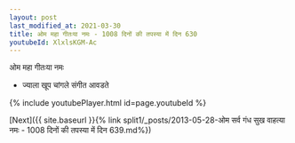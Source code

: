 ```yaml
---
layout: post
last_modified_at: 2021-03-30
title: ओम महा गीतःया नमः - 1008 दिनों की तपस्या में दिन 630
youtubeId: XlxlsKGM-Ac
---
```

 
 
 ओम महा गीतःया नमः  
 
 -  ज्याला खूप चांगले संगीत आवडते 
 
  
 
  
 
 
 
 
 
 


{% include youtubePlayer.html id=page.youtubeId %}
 
[Next]({{ site.baseurl }}{% link  split1/_posts/2013-05-28-ओम सर्व गंध सुख वाहत्या नमः - 1008 दिनों की तपस्या में दिन 639.md%})
 
